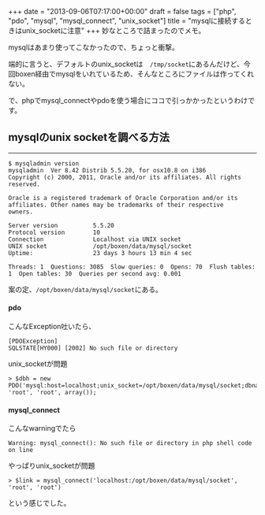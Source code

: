 +++
date = "2013-09-06T07:17:00+00:00"
draft = false
tags = ["php", "pdo", "mysql", "mysql_connect", "unix_socket"]
title = "mysqlに接続するときはunix_socketに注意"
+++
妙なところで詰まったのでメモ。

mysqlはあまり使ってこなかったので、ちょっと衝撃。

端的に言うと、デフォルトのunix_socketは　`/tmp/socket`にあるんだけど、今回boxen経由でmysqlをいれているため、そんなところにファイルは作ってくれない。

で、phpでmysql_connectやpdoを使う場合にココで引っかかったというわけです。

mysqlのunix socketを調べる方法
---
***

	$ mysqladmin version
	mysqladmin  Ver 8.42 Distrib 5.5.20, for osx10.8 on i386
	Copyright (c) 2000, 2011, Oracle and/or its affiliates. All rights reserved.
	
	Oracle is a registered trademark of Oracle Corporation and/or its
	affiliates. Other names may be trademarks of their respective
	owners.
	
	Server version          5.5.20
	Protocol version        10
	Connection              Localhost via UNIX socket
	UNIX socket             /opt/boxen/data/mysql/socket
	Uptime:                 23 days 3 hours 13 min 4 sec
	
	Threads: 1  Questions: 3085  Slow queries: 0  Opens: 70  Flush tables: 1  Open tables: 30  Queries per second avg: 0.001

案の定、`/opt/boxen/data/mysql/socket`にある。

#### pdo

こんなException吐いたら、

	[PDOException]
	SQLSTATE[HY000] [2002] No such file or directory

unix_socketが問題

	> $dbh = new PDO('mysql:host=localhost;unix_socket=/opt/boxen/data/mysql/socket;dbname=hogehoge', 'root', 'root', array());

#### mysql_connect

こんなwarningでたら

	Warning: mysql_connect(): No such file or directory in php shell code on line 

やっぱりunix_socketが問題

	> $link = mysql_connect('localhost:/opt/boxen/data/mysql/socket', 'root', 'root')

という感じでした。
